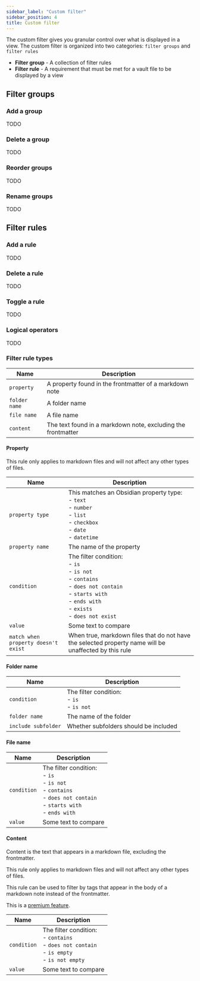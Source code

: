```yaml
---
sidebar_label: "Custom filter"
sidebar_position: 4
title: Custom filter
---
```


The custom filter gives you granular control over what is displayed in a view. The custom filter is organized into two categories: `filter groups` and `filter rules`

-   **Filter group** - A collection of filter rules
-   **Filter rule** - A requirement that must be met for a vault file to be displayed by a view

## Filter groups

### Add a group

TODO

### Delete a group

TODO

### Reorder groups

TODO

### Rename groups

TODO

## Filter rules

### Add a rule

TODO

### Delete a rule

TODO

### Toggle a rule

TODO

### Logical operators

TODO

### Filter rule types

| Name          | Description                                                  |
| ------------- | ------------------------------------------------------------ |
| `property`    | A property found in the frontmatter of a markdown note       |
| `folder name` | A folder name                                                |
| `file name`   | A file name                                                  |
| `content`     | The text found in a markdown note, excluding the frontmatter |

#### Property

This rule only applies to markdown files and will not affect any other types of files.

| Name                                | Description                                                                                                                                                           |
| ----------------------------------- | --------------------------------------------------------------------------------------------------------------------------------------------------------------------- |
| `property type`                     | This matches an Obsidian property type:<br/>- `text` <br/>- `number`<br/>- `list`<br/>- `checkbox`<br/>- `date`<br/>- `datetime`                                      |
| `property name`                     | The name of the property                                                                                                                                              |
| `condition`                         | The filter condition:<br/>- `is`<br/>- `is not`<br/>- `contains`<br/>- `does not contain`<br/>- `starts with`<br/>- `ends with`<br/>- `exists`<br/>- `does not exist` |
| `value`                             | Some text to compare                                                                                                                                                  |
| `match when property doesn't exist` | When true, markdown files that do not have the selected property name will be unaffected by this rule                                                                 |

#### Folder name

| Name                | Description                                     |
| ------------------- | ----------------------------------------------- |
| `condition`         | The filter condition:<br/>- `is`<br/>- `is not` |
| `folder name`       | The name of the folder                          |
| `include subfolder` | Whether subfolders should be included           |

#### File name

| Name        | Description                                                                                                                     |
| ----------- | ------------------------------------------------------------------------------------------------------------------------------- |
| `condition` | The filter condition:<br/>- `is`<br/>- `is not`<br/>- `contains`<br/>- `does not contain`<br/>- `starts with`<br/>- `ends with` |
| `value`     | Some text to compare                                                                                                            |

#### Content

Content is the text that appears in a markdown file, excluding the frontmatter.

This rule only applies to markdown files and will not affect any other types of files.

This rule can be used to filter by tags that appear in the body of a markdown note instead of the frontmatter.

This is a [premium feature](/docs/premium).

| Name        | Description                                                                                           |
| ----------- | ----------------------------------------------------------------------------------------------------- |
| `condition` | The filter condition:<br/>- `contains`<br/>- `does not contain`<br/>- `is empty`<br/>- `is not empty` |
| `value`     | Some text to compare                                                                                  |
